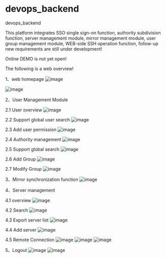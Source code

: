 # devops_backend
devops_backend

This platform integrates SSO single sign-on function, authority subdivision function, server management module, mirror management module, user group management module, WEB-side SSH operation function, follow-up new requirements are still under development!

Online DEMO is not yet open!


The following is a web overview!

1、web homepage
![image](https://user-images.githubusercontent.com/33830170/133986009-4db76ac3-a614-4cb6-85fa-5f53dda3f9b1.png)

![image](https://user-images.githubusercontent.com/33830170/133983552-d056dd5f-7695-4cfc-bb15-d7ac7fd6303a.png)

2、User Management Module

2.1 User overview
![image](https://user-images.githubusercontent.com/33830170/133983898-3376a476-b78e-45f5-915a-3d7420384fbb.png)

2.2 Support global user search
![image](https://user-images.githubusercontent.com/33830170/133984023-3733a1ba-7e2b-4496-a336-b3e989bad1aa.png)

2.3 Add user permission
![image](https://user-images.githubusercontent.com/33830170/133984699-76f7423f-e470-4275-8e53-c6d5ab4316b0.png)

2.4 Authority management
![image](https://user-images.githubusercontent.com/33830170/133984127-a0f1c4ea-206e-45b1-9519-c3926992ede1.png)

2.5 Support global search
![image](https://user-images.githubusercontent.com/33830170/133984170-201a3cd3-adbf-4c78-b0ea-8b9d2f3c780f.png)

2.6 Add Group
![image](https://user-images.githubusercontent.com/33830170/133984461-05ea0ba9-5f2e-4470-a0f8-b9e2826dad69.png)

2.7 Modify Group
![image](https://user-images.githubusercontent.com/33830170/133984558-75679ab9-1d75-41ac-98b0-1b134879b15f.png)

3、Mirror synchronization function
![image](https://user-images.githubusercontent.com/33830170/133984780-8096c3e8-ddbd-4449-a6c0-891e0ae16e61.png)

4、Server management

4.1 overview
![image](https://user-images.githubusercontent.com/33830170/133984957-7bf79add-7c82-4794-86fb-f03ff575d8b3.png)

4.2 Search
![image](https://user-images.githubusercontent.com/33830170/133985051-f88b6210-0ad9-4ed0-9cea-39bfad4afd3c.png)

4.3 Export server list
![image](https://user-images.githubusercontent.com/33830170/133985102-3240c77e-8454-421b-813f-660d436d1b73.png)

4.4 Add server
![image](https://user-images.githubusercontent.com/33830170/133985167-4b77c87f-1592-4523-a315-693b2cf13564.png)

4.5 Remote Connection
![image](https://user-images.githubusercontent.com/33830170/133985269-3fb1d123-0d74-423e-8556-bf479075da0e.png)
![image](https://user-images.githubusercontent.com/33830170/133985361-c6bcc1ce-5c8e-480b-8770-742c34d56d96.png)
![image](https://user-images.githubusercontent.com/33830170/133985453-7889732f-2edb-4290-ac13-ee831b4d4c7b.png)

5、Logout
![image](https://user-images.githubusercontent.com/33830170/133985938-da0ca00a-ba3a-4778-88eb-982e60494648.png)
![image](https://user-images.githubusercontent.com/33830170/133985981-13e1cd0d-d4a5-4a4a-be1c-83e83a94f426.png)

